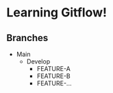 # Learning Gitflow!

## Branches

-   Main
    -   Develop
        -   FEATURE-A
        -   FEATURE-B
        -   FEATURE-...
